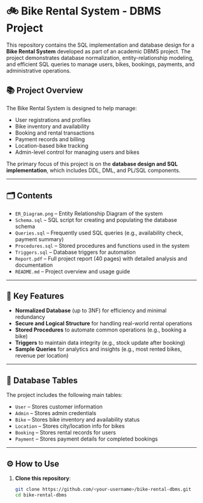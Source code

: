 # 🚲 Bike Rental System - DBMS Project

This repository contains the SQL implementation and database design for a **Bike Rental System** developed as part of an academic DBMS project. The project demonstrates database normalization, entity-relationship modeling, and efficient SQL queries to manage users, bikes, bookings, payments, and administrative operations.

## 📚 Project Overview

The Bike Rental System is designed to help manage:
- User registrations and profiles
- Bike inventory and availability
- Booking and rental transactions
- Payment records and billing
- Location-based bike tracking
- Admin-level control for managing users and bikes

The primary focus of this project is on the **database design and SQL implementation**, which includes DDL, DML, and PL/SQL components.

---

## 🗂️ Contents

- `ER_Diagram.png` – Entity Relationship Diagram of the system
- `Schema.sql` – SQL script for creating and populating the database schema
- `Queries.sql` – Frequently used SQL queries (e.g., availability check, payment summary)
- `Procedures.sql` – Stored procedures and functions used in the system
- `Triggers.sql` – Database triggers for automation
- `Report.pdf` – Full project report (40 pages) with detailed analysis and documentation
- `README.md` – Project overview and usage guide

---

## 🧠 Key Features

- **Normalized Database** (up to 3NF) for efficiency and minimal redundancy
- **Secure and Logical Structure** for handling real-world rental operations
- **Stored Procedures** to automate common operations (e.g., booking a bike)
- **Triggers** to maintain data integrity (e.g., stock update after booking)
- **Sample Queries** for analytics and insights (e.g., most rented bikes, revenue per location)

---

## 🧱 Database Tables

The project includes the following main tables:

- `User` – Stores customer information
- `Admin` – Stores admin credentials
- `Bike` – Stores bike inventory and availability status
- `Location` – Stores city/location info for bikes
- `Booking` – Stores rental records for users
- `Payment` – Stores payment details for completed bookings

---

## ⚙️ How to Use

1. **Clone this repository**:
   ```bash
   git clone https://github.com/<your-username>/bike-rental-dbms.git
   cd bike-rental-dbms
